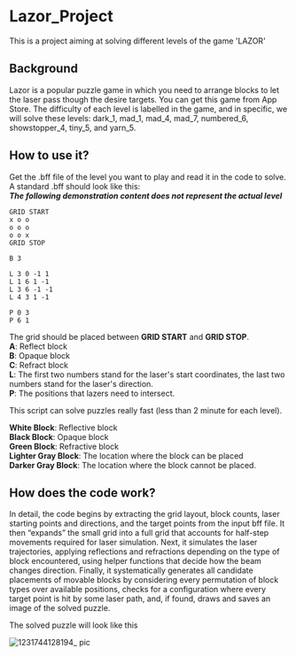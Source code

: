 # Lazor_Project
This is a project aiming at solving different levels of the game 'LAZOR'
## Background
Lazor is a popular puzzle game in which you need to arrange blocks to let the laser pass though the desire targets. You can get this game from App Store. The difficulty of each level is labelled in the game, and in specific, we will solve these levels: dark_1, mad_1, mad_4, mad_7, numbered_6, showstopper_4, tiny_5, and yarn_5. 

## How to use it?
Get the .bff file of the level you want to play and read it in the code to solve. A standard .bff should look like this:  
***The following demonstration content does not represent the actual level***
```
GRID START
x o o
o o o
o o x
GRID STOP

B 3

L 3 0 -1 1
L 1 6 1 -1
L 3 6 -1 -1
L 4 3 1 -1

P 0 3
P 6 1
```
The grid should be placed between **GRID START** and **GRID STOP**.  
**A**: Reflect block  
**B**: Opaque block  
**C**: Refract block  
**L**: The first two numbers stand for the laser's start coordinates, the last two numbers stand for the laser's direction.  
**P**: The positions that lazers need to intersect.  

This script can solve puzzles really fast (less than 2 minute for each level). 
  

**White Block**: Reflective block  
**Black Block**: Opaque block  
**Green Block**: Refractive block  
**Lighter Gray Block**: The location where the block can be placed  
**Darker Gray Block**: The location where the block cannot be placed.  



## How does the code work?

In detail, the code begins by extracting the grid layout, block counts, laser starting points and directions, and the target points from the input bff file. It then “expands” the small grid into a full grid that accounts for half-step movements required for laser simulation. Next, it simulates the laser trajectories, applying reflections and refractions depending on the type of block encountered, using helper functions that decide how the beam changes direction. Finally, it systematically generates all candidate placements of movable blocks by considering every permutation of block types over available positions, checks for a configuration where every target point is hit by some laser path, and, if found, draws and saves an image of the solved puzzle.

The solved puzzle will look like this

![1231744128194_ pic](https://github.com/user-attachments/assets/1f72e84e-8b26-4171-a3ab-6684b5043ddb)

